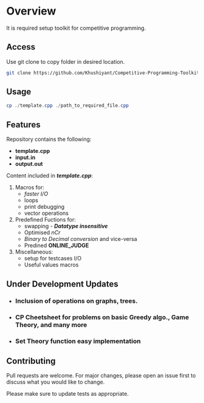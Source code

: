 # Overview

It is required setup toolkit for competitive programming.

## Access

Use git clone to copy folder in desired location.

```bash
git clone https://github.com/Khushiyant/Competitive-Programming-Toolkit.git
```

## Usage

```powershell
cp ./template.cpp ./path_to_required_file.cpp
```
## Features
Repository contains the following:
* **template.cpp**
* **input.in**
* **output.out**

Content included in _**template.cpp**_:
1. Macros for:
   * _faster I/O_
   * loops
   * print debugging
   * vector operations
2. Predefined Fuctions for:
   * swapping - _**Datatype insensitive**_
   * Optimised _nCr_
   * _Binary to Decimal conversion_ and vice-versa
   * Predined **ONLINE_JUDGE**
3. Miscellaneous:
   * setup for testcases I/O
   * Useful values macros 

## Under Development Updates
* ### Inclusion of operations on graphs, trees.
* ### CP Cheetsheet for problems on basic Greedy algo., Game Theory, and many more
* ### Set Theory function easy implementation  

## Contributing
Pull requests are welcome. For major changes, please open an issue first to discuss what you would like to change.

Please make sure to update tests as appropriate.
